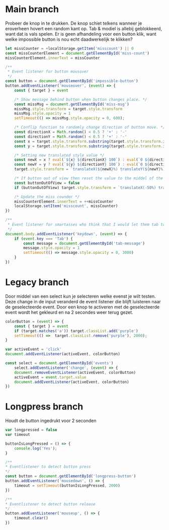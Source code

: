 # Main branch
Probeer de knop in te drukken. De knop schiet telkens wanneer je eroverheen hovert een random kant op. Tab & modiel is allebij geblokkeerd, want dat is vals spelen. Er is geen afhandeling voor een button klik, want welke impossible button is nou echt daadwerkelijk te klikken?
```js
let missCounter = +localStorage.getItem('misscount') || 0
const missCounterElement = document.getElementById('miss-count')
missCounterElement.innerText = missCounter

/**
 * Event listener for button mousover
 */
const button = document.getElementById('impossible-button')
button.addEventListener('mouseover', (event) => {
	const { target } = event

	/* Show message behind button when button changes place. */
	const missMsg = document.getElementById('miss-msg')
	missMsg.style.transform = target.style.transform
	missMsg.style.opacity = 1
	setTimeout(() => missMsg.style.opacity = 0, 600);

	/* Conflip function to randomly change direction of button move. */
	const directionX = Math.random() < 0.5 ? '+' : '-'
	const directionY = Math.random() < 0.5 ? '+' : '-'
	const x = target.style.transform.substring(target.style.transform.indexOf('X(') + 2, target.style.transform.indexOf('%)'))
	const y = target.style.transform.substring(target.style.transform.indexOf('Y(') + 2, target.style.transform.lastIndexOf('%)'))

	/* Setting new translated style value */
	const newX = x ? eval(`${x} ${directionX} 100`) : eval(`0 ${directionX} 100`)
	const newY = y ? eval(`${y} ${directionY} 100`) : eval(`0 ${directionY} 100`)
	target.style.transform = `translateX(${newX}%) translateY(${newY}%)`

	/* If button out of view then reset the value to the middel of the screen */
	const buttonOutOfView = false
	if (buttonOutOfView) target.style.transform = `translateX(-50%) translateY(-50%)`

	/* Update the miss counder */
	missCounterElement.innerText = ++missCounter
	localStorage.setItem('misscount', missCounter)
})

/**
 * Event listener for smartasses who think that I would let them tab to their win.
 */
document.body.addEventListener('keydown', (event) => {
	if (event.key === 'Tab') {
		const message = document.getElementById('tab-message')
		message.style.opacity = 1
		setTimeout(() => message.style.opacity = 0, 3000)
	}
})
```
# Legacy branch
Door middel van een select kun je selecteren welke evenst je wilt testen. Deze change in de input veranderd de event listener die blijft luisteren naar de geselecteerde event. Door een knop te activeren met de geselecteerde event wordt het gekleurd en na 2 secondes weer terug gezet.

```js
colorButton = (event) => {
	const { target } = event
	if (target.matches('a')) target.classList.add('purple')
	setTimeout(() =>  target.classList.remove('purple'), 2000);
}

var activeEvent = 'click'
document.addEventListener(activeEvent, colorButton)

const select = document.getElementById('events')
	select.addEventListener('change', (event) => {
	document.removeEventListener(activeEvent, colorButton)
	activeEvent = event.target.value
	document.addEventListener(activeEvent, colorButton)
})
```
# Longpress branch
Houdt de button ingedrukt voor 2 seconden
```js
var longpressed = false
var timeout

buttonIsLongPressed = () => {
	console.log('Yes');
}

/**
* Eventlistener to detect button press
*/
const button = document.getElementById('longpress-button')
button.addEventListener('mousedown', () => {
	timeout = setTimeout(buttonIsLongPressed, 2000)
})

/**
* Eventlistener to detect button release
*/
button.addEventListener('mouseup', () => {
	timeout.clear()
})
```
